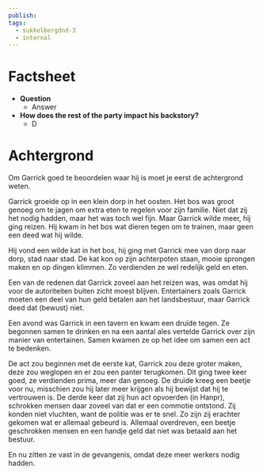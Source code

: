 ```yaml
---
publish: 
tags:
  - sukkelbergdnd-3
  - internal
---
```

# Factsheet
- **Question**
	- Answer
- **How does the rest of the party impact his backstory?**
	- D
# Achtergrond
Om Garrick goed te beoordelen waar hij is moet je eerst de achtergrond weten.

Garrick groeide op in een klein dorp in het oosten. Het bos was groot genoeg om te jagen om extra eten te regelen voor zijn familie. Niet dat zij het nodig hadden, maar het was toch wel fijn. Maar Garrick wilde meer, hij ging reizen. Hij kwam in het bos wat dieren tegen om te trainen, maar geen een deed wat hij wilde.

Hij vond een wilde kat in het bos, hij ging met Garrick mee van dorp naar dorp, stad naar stad. De kat kon op zijn achterpoten staan, mooie sprongen maken en op dingen klimmen. Zo verdienden ze wel redelijk geld en eten.

Een van de redenen dat Garrick zoveel aan het reizen was, was omdat hij voor de autoriteiten buiten zicht moest blijven. Entertainers zoals Garrick moeten een deel van hun geld betalen aan het landsbestuur, maar Garrick deed dat (bewust) niet.

Een avond was Garrick in een tavern en kwam een druïde tegen. Ze begonnen samen te drinken en na een aantal ales vertelde Garrick over zijn manier van entertainen. Samen kwamen ze op het idee om samen een act te bedenken.

De act zou beginnen met de eerste kat, Garrick zou deze groter maken, deze zou weglopen en er zou een panter terugkomen. Dit ging twee keer goed, ze verdienden prima, meer dan genoeg. De druïde kreeg een beetje voor nu, misschien zou hij later meer krijgen als hij bewijst dat hij te vertrouwen is. De derde keer dat zij hun act opvoerden (in Hanpr), schrokken mensen daar zoveel van dat er een commotie ontstond. Zij konden niet vluchten, want de politie was er te snel. Zo zijn zij erachter gekomen wat er allemaal gebeurd is. Allemaal overdreven, een beetje geschrokken mensen en een handje geld dat niet was betaald aan het bestuur.

En nu zitten ze vast in de gevangenis, omdat deze meer werkers nodig hadden.